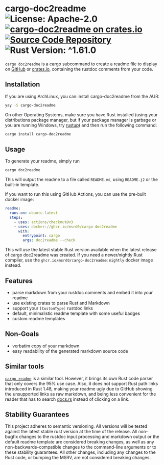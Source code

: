 # cargo-doc2readme ![License: Apache-2.0](https://img.shields.io/badge/license-Apache--2.0-blue) [![cargo-doc2readme on crates.io](https://img.shields.io/crates/v/cargo-doc2readme)](https://crates.io/crates/cargo-doc2readme) [![Source Code Repository](https://img.shields.io/badge/Code-On%20GitHub-blue?logo=GitHub)](https://github.com/msrd0/cargo-doc2readme) ![Rust Version: ^1.61.0](https://img.shields.io/badge/rustc-%5E1.61.0-orange.svg)

`cargo doc2readme` is a cargo subcommand to create a readme file to display on [GitHub][__link0] or [crates.io][__link1], containing the rustdoc comments from your code.


## Installation

If you are using ArchLinux, you can install cargo-doc2readme from the AUR:


```bash
yay -S cargo-doc2readme
```

On other Operating Systems, make sure you have Rust installed (using your distributions package manager, but if your package manager is garbage or you are running Windows, try [rustup][__link2]) and then run the following command:


```bash
cargo install cargo-doc2readme
```


## Usage

To generate your readme, simply run


```bash
cargo doc2readme
```

This will output the readme to a file called `README.md`, using `README.j2` or the built-in template.

If you want to run this using GitHub Actions, you can use the pre-built docker image:


```yaml
readme:
  runs-on: ubuntu-latest
  steps:
    - uses: actions/checkout@v3
    - uses: docker://ghcr.io/msrd0/cargo-doc2readme
      with:
        entrypoint: cargo
        args: doc2readme --check
```

This will use the latest stable Rust version available when the latest release of cargo doc2readme was created. If you need a newer/nightly Rust compiler, use the `ghcr.io/msrd0/cargo-doc2readme:nightly` docker image instead.


## Features

 - parse markdown from your rustdoc comments and embed it into your readme
 - use existing crates to parse Rust and Markdown
 - support your `[CustomType]` rustdoc links
 - default, minimalistic readme template with some useful badges
 - custom readme templates


## Non-Goals

 - verbatim copy of your markdown
 - easy readability of the generated markdown source code


## Similar tools

[`cargo readme`][__link3] is a similar tool. However, it brings its own Rust code parser that only covers the 95% use case. Also, it does not support Rust path links introduced in Rust 1.48, making your readme ugly due to GitHub showing the unsupported links as raw markdown, and being less convenient for the reader that has to search [docs.rs][__link4] instead of clicking on a link.


## Stability Guarantees

This project adheres to semantic versioning. All versions will be tested against the latest stable rust version at the time of the release. All non-bugfix changes to the rustdoc input processing and markdown output or the default readme template are considered breaking changes, as well as any non-backwards-compatible changes to the command-line arguments or to these stability guarantees. All other changes, including any changes to the Rust code, or bumping the MSRV, are not considered breaking changes.



 [__link0]: https://github.com
 [__link1]: https://crates.io
 [__link2]: https://rustup.rs/
 [__link3]: https://github.com/livioribeiro/cargo-readme
 [__link4]: https://docs.rs
